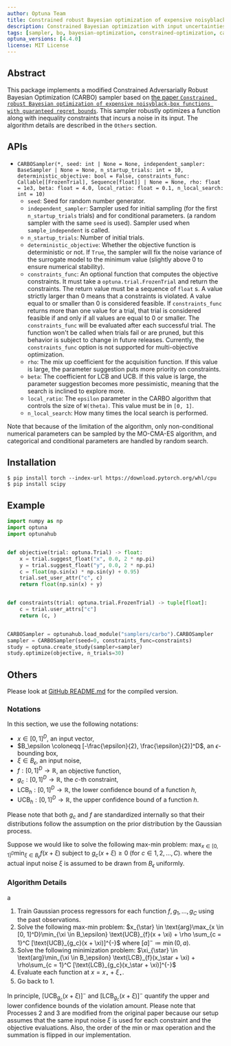 ```yaml
---
author: Optuna Team
title: Constrained robust Bayesian optimization of expensive noisyblack-box functions with guaranteed regret bounds (CARBO)
description: Constrained Bayesian optimization with input uncertainties
tags: [sampler, bo, bayesian-optimization, constrained-optimization, carbo]
optuna_versions: [4.4.0]
license: MIT License
---
```


## Abstract

This package implements a modified Constrained Adversarially Robust Bayesian Optimization (CARBO) sampler based on [the paper `Constrained robust Bayesian optimization of expensive noisyblack-box functions with guaranteed regret bounds`](https://aiche.onlinelibrary.wiley.com/doi/epdf/10.1002/aic.17857).
This sampler robustly optimizes a function along with inequality constraints that incurs a noise in its input.
The algorithm details are described in the `Others` section.

## APIs

- `CARBOSampler(*, seed: int | None = None, independent_sampler: BaseSampler | None = None, n_startup_trials: int = 10, deterministic_objective: bool = False, constraints_func: Callable[[FrozenTrial], Sequence[float]] | None = None, rho: float = 1e3, beta: float = 4.0, local_ratio: float = 0.1, n_local_search: int = 10)`
  - `seed`: Seed for random number generator.
  - `independent_sampler`: Sampler used for initial sampling (for the first `n_startup_trials` trials) and for conditional parameters. (a random sampler with the same `seed` is used).
    Sampler used when `sample_independent` is called.
  - `n_startup_trials`: Number of initial trials.
  - `deterministic_objective`: Whether the objective function is deterministic or not. If `True`, the sampler will fix the noise variance of the surrogate model to the minimum value (slightly above 0 to ensure numerical stability).
  - `constraints_func`: An optional function that computes the objective constraints. It must take a `optuna.trial.FrozenTrial` and return the constraints. The return value must be a sequence of `float` s. A value strictly larger than 0 means that a constraints is violated. A value equal to or smaller than 0 is considered feasible. If `constraints_func` returns more than one value for a trial, that trial is considered feasible if and only if all values are equal to 0 or smaller. The `constraints_func` will be evaluated after each successful trial. The function won't be called when trials fail or are pruned, but this behavior is subject to change in future releases. Currently, the `constraints_func` option is not supported for multi-objective optimization.
  - `rho`: The mix up coefficient for the acquisition function. If this value is large, the parameter suggestion puts more priority on constraints.
  - `beta`: The coefficient for LCB and UCB. If this value is large, the parameter suggestion becomes more pessimistic, meaning that the search is inclined to explore more.
  - `local_ratio`: The `epsilon` parameter in the CARBO algorithm that controls the size of `W(theta)`. This value must be in `[0, 1]`.
  - `n_local_search`: How many times the local search is performed.

Note that because of the limitation of the algorithm, only non-conditional numerical parameters can be sampled by the MO-CMA-ES algorithm, and categorical and conditional parameters are handled by random search.

## Installation

```shell
$ pip install torch --index-url https://download.pytorch.org/whl/cpu
$ pip install scipy
```

## Example

```python
import numpy as np
import optuna
import optunahub


def objective(trial: optuna.Trial) -> float:
    x = trial.suggest_float("x", 0.0, 2 * np.pi)
    y = trial.suggest_float("y", 0.0, 2 * np.pi)
    c = float(np.sin(x) * np.sin(y) + 0.95)
    trial.set_user_attr("c", c)
    return float(np.sin(x) + y)


def constraints(trial: optuna.trial.FrozenTrial) -> tuple[float]:
    c = trial.user_attrs["c"]
    return (c, )


CARBOSampler = optunahub.load_module("samplers/carbo").CARBOSampler
sampler = CARBOSampler(seed=0, constraints_func=constraints)
study = optuna.create_study(sampler=sampler)
study.optimize(objective, n_trials=30)

```

## Others

Please look at [GitHub README.md](https://github.com/optuna/optunahub-registry/tree/main/package/samplers/carbo#others) for the compiled version.

### Notations

In this section, we use the following notations:

- $x \in [0, 1]^D$, an input vector,
- $B_\epsilon \coloneqq [-\frac{\epsilon}{2}, \frac{\epsilon}{2}]^D$, an $\epsilon$-bounding box,
- $\xi \in B_\epsilon$, an input noise,
- $f: [0, 1]^D \rightarrow \mathbb{R}$, an objective function,
- $g_c: [0, 1]^D \rightarrow \mathbb{R}$, the $c$-th constraint,
- $\text{LCB}_{h}: [0, 1]^D \rightarrow \mathbb{R}$, the lower confidence bound of a function $h$,
- $\text{UCB}_{h}: [0, 1]^D \rightarrow \mathbb{R}$, the upper confidence bound of a function $h$.

Please note that both $g_c$ and $f$ are standardized internally so that their distributions follow the assumption on the prior distribution by the Gaussian process.

Suppose we would like to solve the following max-min problem:
$\max_{x \in [0, 1]^D} \min_{\xi \in B_\epsilon} f(x + \xi) \text{ subject to } g_c(x + \xi) \geq 0 \; (\text{for }c \in {1, 2, \dots, C}).$
where the actual input noise $\xi$ is assumed to be drawn from $B_\epsilon$ uniformly.

### Algorithm Details

a

1. Train Gaussian process regressors for each function $f, g_1, \dots, g_C$ using the past observations.
1. Solve the following max-min problem:
   $x_{\star} \in \text{arg}\max_{x \in [0, 1]^D}\min_{\xi \in B_\epsilon} \text{UCB}_{f}(x + \xi) + \rho \sum_{c = 1}^C [\text{UCB}_{g_c}(x + \xi)]^{-}$ where $[a]^{-} \coloneqq \min(0, a)$.
1. Solve the following minimization problem:
   $\xi_{\star} \in \text{arg}\min_{\xi \in B_\epsilon} \text{LCB}_{f}(x_\star + \xi) + \rho\sum_{c = 1}^C [\text{LCB}_{g_c}(x_\star + \xi)]^{-}$
1. Evaluate each function at $x = x_{\star} + \xi_{\star}$.
1. Go back to 1.

In principle, $[\text{UCB}_{g_c}(x + \xi)]^{-}$ and $[\text{LCB}_{g_c}(x + \xi)]^{-}$ quantify the upper and lower confidence bounds of the violation amount.
Please note that Processes 2 and 3 are modified from the original paper because our setup assumes that the same input noise $\xi$ is used for each constraint and the objective evaluations.
Also, the order of the min or max operation and the summation is flipped in our implementation.
